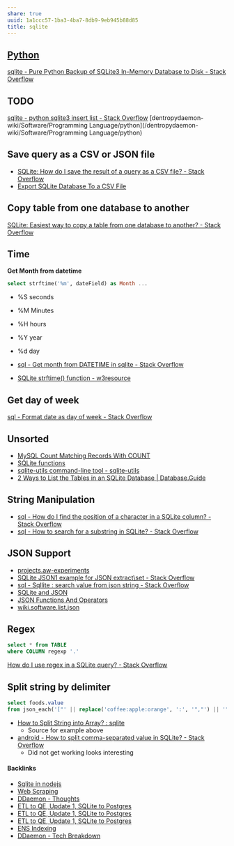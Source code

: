 ```yaml
---
share: true
uuid: 1a1ccc57-1ba3-4ba7-8db9-9eb945b88d85
title: sqlite
---
```

## [Python](/80428ac9-197a-4c70-9230-119cf9079782)

[sqlite - Pure Python Backup of SQLite3 In-Memory Database to Disk - Stack Overflow](https://stackoverflow.com/questions/23395888/pure-python-backup-of-sqlite3-in-memory-database-to-disk)

## TODO

[sqlite - python sqlite3 insert list - Stack Overflow](https://stackoverflow.com/questions/43240617/python-sqlite3-insert-list)  [dentropydaemon-wiki/Software/Programming Language/python](/dentropydaemon-wiki/Software/Programming Language/python)

## Save query as a CSV or JSON file

* [SQLite: How do I save the result of a query as a CSV file? - Stack Overflow](https://stackoverflow.com/questions/6076984/sqlite-how-do-i-save-the-result-of-a-query-as-a-csv-file)
* [Export SQLite Database To a CSV File](https://www.sqlitetutorial.net/sqlite-export-csv/)

## Copy table from one database to another

[SQLite: Easiest way to copy a table from one database to another? - Stack Overflow](https://stackoverflow.com/questions/29220677/sqlite-easiest-way-to-copy-a-table-from-one-database-to-another/29221750)

## Time

**Get Month from datetime**
``` sql
select strftime('%m', dateField) as Month ...
```

* %S seconds
* %M Minutes
* %H hours
* %Y year
* %d day

* [sql - Get month from DATETIME in sqlite - Stack Overflow](https://stackoverflow.com/questions/650480/get-month-from-datetime-in-sqlite)
* [SQLite strftime() function - w3resource](https://www.w3resource.com/sqlite/sqlite-strftime.php)


## Get day of week

[sql - Format date as day of week - Stack Overflow](https://stackoverflow.com/questions/4319302/format-date-as-day-of-week)

## Unsorted

* [MySQL Count Matching Records With COUNT](https://linuxhint.com/identify-duplicate-values-mysql/)
* [SQLite functions](https://zetcode.com/db/sqlite/sqlitefunctions/)
* [sqlite-utils command-line tool - sqlite-utils](https://sqlite-utils.datasette.io/en/stable/cli.html)
* [2 Ways to List the Tables in an SQLite Database | Database.Guide](https://database.guide/2-ways-to-list-tables-in-sqlite-database/)

## String Manipulation

* [sql - How do I find the position of a character in a SQLite column? - Stack Overflow](https://stackoverflow.com/questions/6989895/how-do-i-find-the-position-of-a-character-in-a-sqlite-column)
* [sql - How to search for a substring in SQLite? - Stack Overflow](https://stackoverflow.com/questions/3671761/how-to-search-for-a-substring-in-sqlite)

## JSON Support

* [projects.aw-experiments](/71cde479-25d2-47df-bdd8-0f9a41b7c510)
* [SQLite JSON1 example for JSON extract\set - Stack Overflow](https://stackoverflow.com/questions/33432421/sqlite-json1-example-for-json-extract-set/33433552)
* [sql - Sqllite : search value from json string - Stack Overflow](https://stackoverflow.com/questions/41405569/sqllite-search-value-from-json-string)
* [SQLite and JSON](https://samadhiweb.com/blog/2016.04.24.sqlite.json.html)
* [JSON Functions And Operators](https://sqlite.org/json1.html)
* [wiki.software.list.json](/dentropydaemon-wiki/Software/List/json)

## Regex

``` sql
select * from TABLE
where COLUMN regexp '.'
```

[How do I use regex in a SQLite query? - Stack Overflow](https://stackoverflow.com/questions/5071601/how-do-i-use-regex-in-a-sqlite-query)

## Split string by delimiter

``` sql
select foods.value 
from json_each('["' || replace('coffee:apple:orange', ':', '","') || '"]') as foods;
```

* [How to Split String into Array? : sqlite](https://old.reddit.com/r/sqlite/comments/s4b29t/how_to_split_string_into_array/)
  * Source for example above
* [android - How to split comma-separated value in SQLite? - Stack Overflow](https://stackoverflow.com/questions/24258878/how-to-split-comma-separated-value-in-sqlite)
  * Did not get working looks interesting

#### Backlinks

* [Sqlite in nodejs](/8de02b07-3f06-42dd-ab2b-216d03487a06)
* [Web Scraping](/a4d5154b-6474-4bb6-8a82-ed04bfc722ab)
* [DDaemon - Thoughts](/edc2124b-c88b-4aaf-8d15-4dfb8ca8397b)
* [ETL to QE, Update 1, SQLite to Postgres](/adf51542-a86b-437b-8542-9ef82c41d7a2)
* [ETL to QE, Update 1, SQLite to Postgres](/adf51542-a86b-437b-8542-9ef82c41d7a2)
* [ETL to QE, Update 1, SQLite to Postgres](/adf51542-a86b-437b-8542-9ef82c41d7a2)
* [ENS Indexing](/28740a43-67c5-4930-8b5c-41c06e659c6a)
* [DDaemon - Tech Breakdown](/457c6a22-361f-4b4b-9867-809c7c6d0316)
